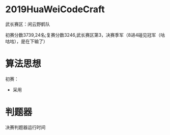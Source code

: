 # 2019HuaWeiCodeCraft

武长赛区：闲云野鹤队

初赛分数3739,24名;复赛分数3246,武长赛区第3，决赛季军（8进4碰见冠军（咕咕咕），是在下输了）

# 算法思想

  初赛：
  * 采用

# 判题器

决赛判题器运行时间





